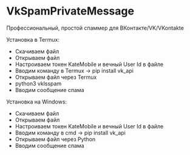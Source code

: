 # VkSpamPrivateMessage
Профессиональный, простой спаммер для ВКонтакте/VK/VKontakte

Установка в Termux:
   - Скачиваем файл
   - Открываем файл
   - Настроиваем токен KateMobile и вечный User Id в файле
   - Вводим команду в Termux -> pip install vk_api
   - Открываем файл через Termux
   - python3 vklsspam
   - Вводим сообщение спама
   
   Установка на Windows:
   - Скачиваем файл
   - Открываем файл
   - Настроиваем токен KateMobile и вечный User Id в файле
   - Вводим команду в cmd -> pip install vk_api
   - Открываем файл через Python
   - Вводим сообщение спама
